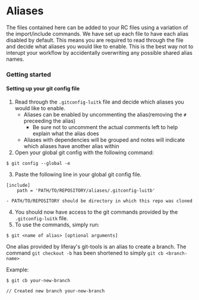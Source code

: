 # Aliases
The files contained here can be added to your RC files using a variation of the import/include commands.
We have set up each file to have each alias disabled by default. This means you are required to read through the file and decide what aliases you would like to enable. This is the best way not to interupt your workflow by accidentally overwriting any possible shared alias names.

### Getting started
#### Setting up your git config file
1. Read through the `.gitconfig-luitk` file and decide which aliases you would like to enable.
	- Aliases can be enabled by uncommenting the alias(removing the `#` preceeding the alias)
		- Be sure not to uncomment the actual comments left to help explain what the alias does
	- Aliases with dependencies will be grouped and notes will indicate which aliases have another alias within
2. Open your global git config with the following command:
```
$ git config --global -e
```
3. Paste the following line in your global git config file.
```
[include]
	path = 'PATH/TO/REPOSITORY/aliases/.gitconfig-luitb'
```

	- PATH/TO/REPOSITORY should be directory in which this repo was cloned

4. You should now have access to the git commands provided by the `.gitconfig-luitk` file.
5. To use the commands, simply run:
```
$ git <name of alias> [optional arguments]
```

One alias provided by liferay's git-tools is an alias to create a branch. The command `git checkout -b` has been shortened to simply `git cb <branch-name>`

Example:
```
$ git cb your-new-branch

// Created new branch your-new-branch

```